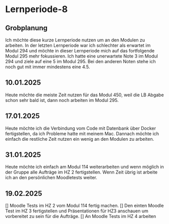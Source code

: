 # Lernperiode-8

## Grobplanung
Ich möchte diese kurze Lernperiode nutzen um an den Modulen zu arbeiten. In der letzten Lernperiode war ich schlechter als erwartet im Modul 294 und möchte in dieser Lernperiode mich auf das fortfolgende Modul 295 mehr fokussieren. Ich hatte eine unerwartete Note 3 im Modul 294 und ziele auf eine 5 im Modul 295. Bei den anderen Noten stehe ich noch gut mit immer mindestens eine 4.5.

## 10.01.2025
Heute möchte die meiste Zeit nutzen für das Modul 450, weil die LB Abgabe schon sehr bald ist, dann noch arbeiten im Modul 295.

## 17.01.2025
Heute möchte ich die Verbindung vom Code mit Datenbank über Docker fertigstellen, da ich Probleme hatte mit meinem Mac. Dannach möchte ich einfach die restliche Zeit nutzen ein wenig an den Modulen zu arbeiten.

## 31.01.2025

Heute möchte ich einfach am Modul 114 weiterarbeiten und wenn möglich in der Gruppe alle Aufträge im HZ 2 fertigstellen. Wenn Zeit übrig ist arbeite ich an den persönlichen Moodletests weiter.

## 19.02.2025

[] Moodle Tests im HZ 2 vom Modul 114 fertig machen.
[] Den einten Moodle Test im HZ 3 fertigstellen und Präsentationen für HZ3 anschauen um vorbereitet zu sein für die Aufträge.
[] An Moodle Tests im HZ 4 arbeiten
